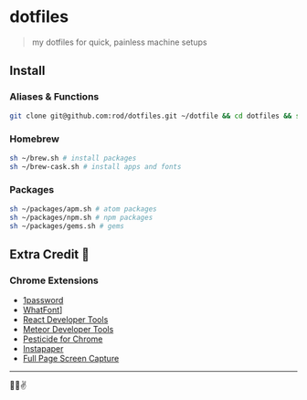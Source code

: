 # dotfiles

> my dotfiles for quick, painless machine setups

## Install

### Aliases & Functions

```bash
git clone git@github.com:rod/dotfiles.git ~/dotfile && cd dotfiles && source setup.sh
```

### Homebrew

```bash
sh ~/brew.sh # install packages
sh ~/brew-cask.sh # install apps and fonts
```

### Packages

```bash
sh ~/packages/apm.sh # atom packages
sh ~/packages/npm.sh # npm packages
sh ~/packages/gems.sh # gems
```

## Extra Credit 🌟

### Chrome Extensions

- [1password](https://chrome.google.com/webstore/detail/1password-password-manage/aomjjhallfgjeglblehebfpbcfeobpgk?hl=en-US)
- [WhatFont](https://chrome.google.com/webstore/detail/whatfont/jabopobgcpjmedljpbcaablpmlmfcogm?hl=en-US)]
- [React Developer Tools](https://chrome.google.com/webstore/detail/react-developer-tools/fmkadmapgofadopljbjfkapdkoienihi)
- [Meteor Developer Tools](https://chrome.google.com/webstore/detail/meteor-devtools/ippapidnnboiophakmmhkdlchoccbgje?hl=en-US)
- [Pesticide for Chrome](https://chrome.google.com/webstore/detail/pesticide-for-chrome/bblbgcheenepgnnajgfpiicnbbdmmooh)
- [Instapaper](https://chrome.google.com/webstore/detail/instapaper/ldjkgaaoikpmhmkelcgkgacicjfbofhh)
- [Full Page Screen Capture](https://chrome.google.com/webstore/detail/full-page-screen-capture/fdpohaocaechififmbbbbbknoalclacl/related?hl=en-US)

---

👊💥✌️
